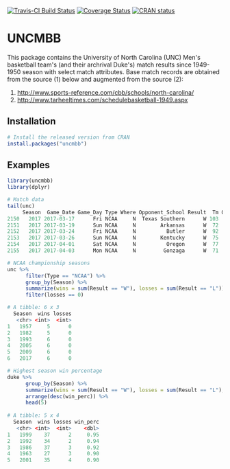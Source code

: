 
[![Travis-CI Build Status](https://travis-ci.org/joongsup/uncmbb.svg?branch=master)](https://travis-ci.org/joongsup/uncmbb)
[![Coverage Status](https://img.shields.io/codecov/c/github/joongsup/uncmbb/master.svg)](https://codecov.io/github/joongsup/uncmbb?branch=master)
[![CRAN status](http://www.r-pkg.org/badges/version/uncmbb)](https://cran.r-project.org/package=uncmbb)

# UNCMBB

This package contains the University of North Carolina (UNC) Men's basketball team's (and their archrival Duke's) match results since 1949-1950 season with select match attributes. Base match records are obtained from the source (1) below and augmented from the source (2):

1. http://www.sports-reference.com/cbb/schools/north-carolina/
2. http://www.tarheeltimes.com/schedulebasketball-1949.aspx

## Installation
```R
# Install the released version from CRAN
install.packages("uncmbb")
```

## Examples
```R
library(uncmbb)
library(dplyr)

# Match data
tail(unc)
     Season  Game_Date Game_Day Type Where Opponent_School Result  Tm Opp   OT
2150   2017 2017-03-17      Fri NCAA     N  Texas Southern      W 103  64 <NA>
2151   2017 2017-03-19      Sun NCAA     N        Arkansas      W  72  65 <NA>
2152   2017 2017-03-24      Fri NCAA     N          Butler      W  92  80 <NA>
2153   2017 2017-03-26      Sun NCAA     N        Kentucky      W  75  73 <NA>
2154   2017 2017-04-01      Sat NCAA     N          Oregon      W  77  76 <NA>
2155   2017 2017-04-03      Mon NCAA     N         Gonzaga      W  71  65 <NA>

# NCAA championship seasons
unc %>% 
      filter(Type == "NCAA") %>% 
      group_by(Season) %>% 
      summarize(wins = sum(Result == "W"), losses = sum(Result == "L")) %>% 
      filter(losses == 0)

# A tibble: 6 x 3
  Season  wins losses
   <chr> <int>  <int>
1   1957     5      0
2   1982     5      0
3   1993     6      0
4   2005     6      0
5   2009     6      0
6   2017     6      0

# Highest season win percentage
duke %>% 
      group_by(Season) %>%
      summarize(wins = sum(Result == "W"), losses = sum(Result == "L"), win_perc = round(wins/(wins + losses), 2)) %>%
      arrange(desc(win_perc)) %>%
      head(5)
      
# A tibble: 5 x 4
  Season  wins losses win_perc
   <chr> <int>  <int>    <dbl>
1   1999    37      2     0.95
2   1992    34      2     0.94
3   1986    37      3     0.92
4   1963    27      3     0.90
5   2001    35      4     0.90
      
